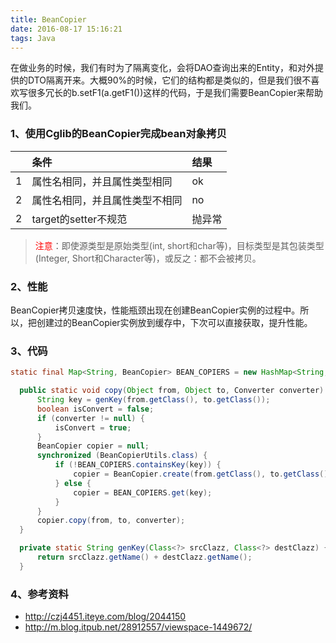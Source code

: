 ```yaml
---
title: BeanCopier
date: 2016-08-17 15:16:21
tags: Java
---
```


在做业务的时候，我们有时为了隔离变化，会将DAO查询出来的Entity，和对外提供的DTO隔离开来。大概90%的时候，它们的结构都是类似的，但是我们很不喜欢写很多冗长的b.setF1(a.getF1())这样的代码，于是我们需要BeanCopier来帮助我们。

<!-- more -->

### 1、使用Cglib的BeanCopier完成bean对象拷贝

|   | 条件                           | 结果   |
|:--|:-------------------------------|:-------|
| 1 | 属性名相同，并且属性类型相同   | ok     |
| 2 | 属性名相同，并且属性类型不相同 | no     |
| 2 | target的setter不规范           | 抛异常 |

> <font color='red'>注意</font>：即使源类型是原始类型(int, short和char等)，目标类型是其包装类型(Integer, Short和Character等)，或反之：都不会被拷贝。

### 2、性能

BeanCopier拷贝速度快，性能瓶颈出现在创建BeanCopier实例的过程中。所以，把创建过的BeanCopier实例放到缓存中，下次可以直接获取，提升性能。

### 3、代码
```java
static final Map<String, BeanCopier> BEAN_COPIERS = new HashMap<String, BeanCopier>();

  public static void copy(Object from, Object to, Converter converter) {
      String key = genKey(from.getClass(), to.getClass());
      boolean isConvert = false;
      if (converter != null) {
          isConvert = true;
      }
      BeanCopier copier = null;
      synchronized (BeanCopierUtils.class) {
          if (!BEAN_COPIERS.containsKey(key)) {
              copier = BeanCopier.create(from.getClass(), to.getClass(), isConvert);
          } else {
              copier = BEAN_COPIERS.get(key);
          }
      }
      copier.copy(from, to, converter);
  }

  private static String genKey(Class<?> srcClazz, Class<?> destClazz) {
      return srcClazz.getName() + destClazz.getName();
  }
```
### 4、参考资料
 - http://czj4451.iteye.com/blog/2044150  
 - http://m.blog.itpub.net/28912557/viewspace-1449672/
